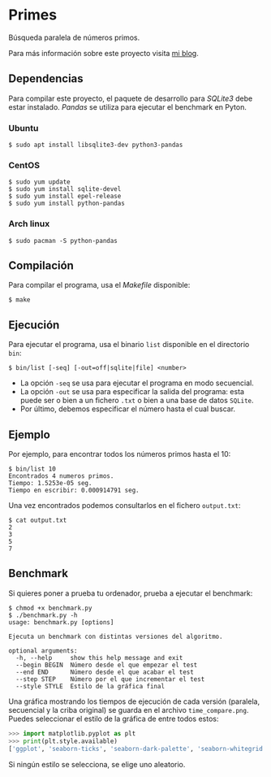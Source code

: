 # Primes
Búsqueda paralela de números primos.

Para más información sobre este proyecto visita [mi blog](https://vikman90.blogspot.com.es/2014/01/busqueda-paralela-de-numeros-primos.html).

## Dependencias
Para compilar este proyecto, el paquete de desarrollo para _SQLite3_ debe estar instalado. _Pandas_ se utiliza para ejecutar el benchmark en Pyton.

### Ubuntu
```shellsession
$ sudo apt install libsqlite3-dev python3-pandas
```

### CentOS
```shellsession
$ sudo yum update
$ sudo yum install sqlite-devel 
$ sudo yum install epel-release
$ sudo yum install python-pandas
```

### Arch linux
```shellsession
$ sudo pacman -S python-pandas
```

## Compilación
Para compilar el programa, usa el _Makefile_ disponible:
```shellsession
$ make
```

## Ejecución
Para ejecutar el programa, usa el binario `list` disponible en el directorio `bin`:
```shellsession
$ bin/list [-seq] [-out=off|sqlite|file] <number> 
```

* La opción `-seq` se usa para ejecutar el programa en modo secuencial.
* La opción `-out` se usa para especificar la salida del programa: esta puede ser o bien a un fichero `.txt` o bien a una base de datos `SQLite`.
* Por último, debemos especificar el número hasta el cual buscar.


## Ejemplo
Por ejemplo, para encontrar todos los números primos hasta el 10:
```shellsession
$ bin/list 10
Encontrados 4 numeros primos.
Tiempo: 1.5253e-05 seg.
Tiempo en escribir: 0.000914791 seg.
```

Una vez encontrados podemos consultarlos en el fichero `output.txt`:
```shellsession
$ cat output.txt
2
3
5
7
```

## Benchmark
Si quieres poner a prueba tu ordenador, prueba a ejecutar el benchmark:
```shellsession
$ chmod +x benchmark.py
$ ./benchmark.py -h
usage: benchmark.py [options]

Ejecuta un benchmark con distintas versiones del algoritmo.

optional arguments:
  -h, --help     show this help message and exit
  --begin BEGIN  Número desde el que empezar el test
  --end END      Número desde el que acabar el test
  --step STEP    Número por el que incrementar el test
  --style STYLE  Estilo de la gráfica final
```

Una gráfica mostrando los tiempos de ejecución de cada versión (paralela, secuencial y la criba original) se guarda en el archivo `time_compare.png`. Puedes seleccionar el estilo de la gráfica de entre todos estos:

```python
>>> import matplotlib.pyplot as plt
>>> print(plt.style.available)
['ggplot', 'seaborn-ticks', 'seaborn-dark-palette', 'seaborn-whitegrid', 'fivethirtyeight', 'seaborn-dark', 'seaborn-notebook', 'seaborn-bright', 'classic', 'dark_background', 'bmh', 'seaborn-colorblind', 'seaborn-darkgrid', 'seaborn-paper', 'seaborn-deep', 'grayscale', 'seaborn-muted', 'seaborn-poster', 'seaborn-talk', 'seaborn-pastel', 'seaborn-white']
```
Si ningún estilo se selecciona, se elige uno aleatorio.
